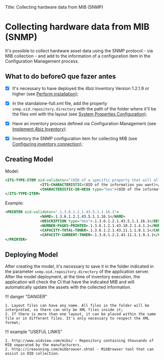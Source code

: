 Title: Collecting hardware data from MIB (SNMP)

# Collecting hardware data from MIB (SNMP)

It's possible to collect hardware asset data using the SNMP protocol - via MIB collection - and add to the information of a configuration item in the Configuration Management process.

## What to do beforeO que fazer antes

- [X] It's necessary to have deployed the 4biz Inventory Version 1.2.1.9 or higher (see [Perform installation][1]);
- [X] In the standalone-full.xml file, add the property `snmp.oid.repository.directory` with the path of the folder where it'll be the files xml with the layout (see [System Properties Configuration][2]);
- [X] Have an inventory process defined via Configuration Management (see [Implement 4biz Inventory][3]);
- [X] Inventory the SNMP configuration item for collecting MIB (see [Configuring inventory connection][4]);


## Creating Model

Model:

```xml
<ITS-TYPE-ITEM oid-validator="(OID of a specific property that will allow the rest of the file to be interpreted. If no value is returned, the TYPE-ITEM is not created.)">
                <ITS-CHARACTERISTIC>(OID of the information you want)</ITS-CHARACTERISTIC>
                <CHARACTERISTIC-IN-HEXA type="hex">(OID of the information that the returned value needs to be converted from HEXADECIMAL)</CHARACTERISTIC-IN-HEXA>
</ITS-TYPE-ITEM>
```

Example:

```xml
<PRINTER oid-validator=".1.3.6.1.2.1.43.5.1.1.16.1">
                <NAME>.1.3.6.1.2.1.43.5.1.1.16.1</NAME>
                <DESCRIPTION type="hex">.1.3.6.1.2.1.43.5.1.1.16.1</DESCRIPTION>
                <NUMBER-PAGES-PRINTED>.1.3.6.1.2.1.43.10.2.1.4.1.1</NUMBER-PAGES-PRINTED>
                <CAPACITY-TOTAL-TONER>.1.3.6.1.2.1.43.11.1.1.8.1.1</CAPACITY-TOTAL-TONER>
                <CAPACITY-CURRENT-TONER>.1.3.6.1.2.1.43.11.1.1.9.1.1</CAPACITY-CURRENT-TONER>
</PRINTER>
```

## Deploying Model

After creating the model, it's necessary to save it in the folder indicated in the parameter  `snmp.oid.repository.directory` of the application server. After the model deployment, at the time of inventory execution, the application will check the CI that have the indicated MIB and will automatically update the assets with the collected information.


!!! danger "DANGER"

    1. Layout files can have any name. All files in the folder will be interpreted, so there can only be XML files inside it;
    2. If there is more than one layout, it can be placed within the same file or in different files. It's only necessary to respect the XML format;

!!! example "USEFUL LINKS"

    1. http://www.oidview.com/mibs/ - Repository containing thousands of MIB separated by the manufacturers.
    2. http://ireasoning.com/mibbrowser.shtml - MibBrowser tool that can assist in OID collection.

[1]:/en-us/4biz-helium/get-started/installation-and-upgrade/perform-installation.html
[2]:/en-us/4biz-helium/get-started/installation-and-upgrade/perform-installation.html#configuracao-do-system-properties
[3]:/en-us/4biz-helium/additional-features/add-ons/inventory.html
[4]:/en-us/4biz-helium/processes/event/configuration/set-inventory-connection.html
